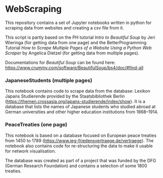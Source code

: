# WebScraping
This repository contains a set of Jupyter notebooks written in python for scraping data from websites and creating a csv file from it.

This script is partly based on the PH tutorial *Intro to Beautiful Soup* by Jeri Wieringa (for getting data from one page) and the BetterProgramming Tutorial *How to Scrape Multiple Pages of a Website Using a Python Web Scraper* by Angelica Dietzel (for getting data from multiple pages). 

Documentations for *Beautiful Soup* can be found here: https://www.crummy.com/software/BeautifulSoup/bs4/doc/#find-all

### JapaneseStudents (multiple pages)
This notebook contains code to scrape data from the database: Lexikon Japans Studierende provided by the Staatsbibliothek Berlin (https://themen.crossasia.org/japans-studierende/index/show).
It is a database that lists the names of Japanese students who studied abroad at German universities and other higher education institutions from 1868–1914.

### PeaceTreaties (one page)
This notebook is based on a database focused on European peace treaties from 1450 to 1789 (https://www.ieg-friedensvertraege.de/vertraege).
The notebook also contains code for re-structuring the data to make it usable for network visualisation.

The database was created as part of a project that was funded by the DFG (German Research Foundation) and contains a selection of some 1800 treaties.
